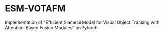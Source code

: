 # ESM-VOTAFM
Implementation of "Efficient Siamese Model for Visual Object Tracking with Attention-Based Fusion Modules" on Pytorch. 
